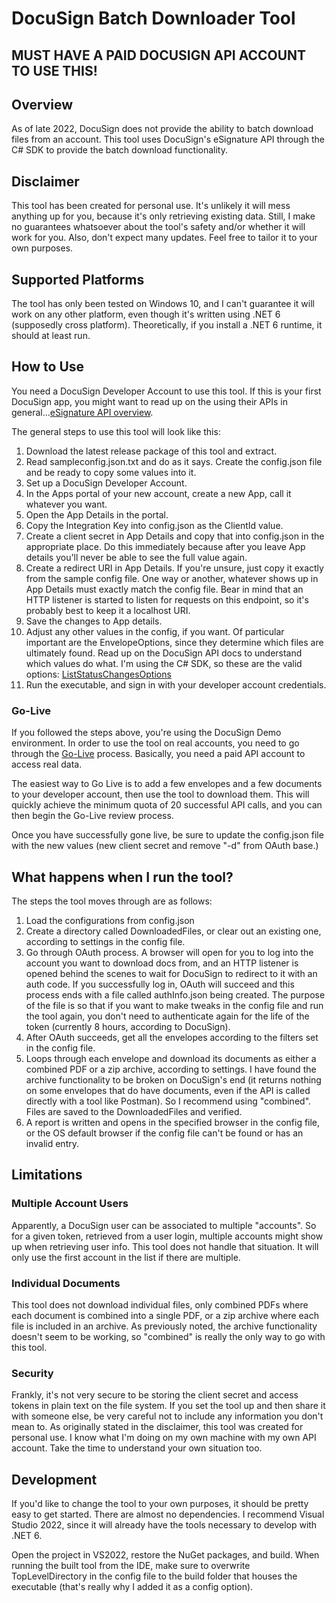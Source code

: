 # DocuSign Batch Downloader Tool

## MUST HAVE A PAID DOCUSIGN API ACCOUNT TO USE THIS!

## Overview

As of late 2022, DocuSign does not provide the ability to batch download files from an account. This tool uses DocuSign's eSignature API through the C# SDK to provide the batch download functionality.

## Disclaimer

This tool has been created for personal use. It's unlikely it will mess anything up for you, because it's only retrieving existing data. Still, I make no guarantees whatsoever about the tool's safety and/or whether it will work for you. Also, don't expect many updates. Feel free to tailor it to your own purposes.

## Supported Platforms

The tool has only been tested on Windows 10, and I can't guarantee it will work on any other platform, even though it's written using .NET 6 (supposedly cross platform). Theoretically, if you install a .NET 6 runtime, it should at least run.

## How to Use

You need a DocuSign Developer Account to use this tool. If this is your first DocuSign app, you might want to read up on the using their APIs in general...[eSignature API overview](https://developers.docusign.com/docs/esign-rest-api/).

The general steps to use this tool will look like this:

1. Download the latest release package of this tool and extract.
2. Read sampleconfig.json.txt and do as it says. Create the config.json file and be ready to copy some values into it.
3. Set up a DocuSign Developer Account.
4. In the Apps portal of your new account, create a new App, call it whatever you want.
5. Open the App Details in the portal.
6. Copy the Integration Key into config.json as the ClientId value.
7. Create a client secret in App Details and copy that into config.json in the appropriate place. Do this immediately because after you leave App details you'll never be able to see the full value again.
8. Create a redirect URI in App Details. If you're unsure, just copy it exactly from the sample config file. One way or another, whatever shows up in App Details must exactly match the config file. Bear in mind that an HTTP listener is started to listen for requests on this endpoint, so it's probably best to keep it a localhost URI.
9. Save the changes to App details.
10. Adjust any other values in the config, if you want. Of particular important are the EnvelopeOptions, since they determine which files are ultimately found. Read up on the DocuSign API docs to understand which values do what. I'm using the C# SDK, so these are the valid options: [ListStatusChangesOptions](https://docusign.github.io/docusign-esign-csharp-client/class_docu_sign_1_1e_sign_1_1_api_1_1_envelopes_api_1_1_list_status_changes_options.html)
11. Run the executable, and sign in with your developer account credentials.

### Go-Live

If you followed the steps above, you're using the DocuSign Demo environment. In order to use the tool on real accounts, you need to go through the [Go-Live](https://developers.docusign.com/docs/esign-rest-api/go-live/) process. Basically, you need a paid API account to access real data.

The easiest way to Go Live is to add a few envelopes and a few documents to your developer account, then use the tool to download them. This will quickly achieve the minimum quota of 20 successful API calls, and you can then begin the Go-Live review process.

Once you have successfully gone live, be sure to update the config.json file with the new values (new client secret and remove "-d" from OAuth base.)

## What happens when I run the tool?

The steps the tool moves through are as follows:

1. Load the configurations from config.json
2. Create a directory called DownloadedFiles, or clear out an existing one, according to settings in the config file.
3. Go through OAuth process. A browser will open for you to log into the account you want to download docs from, and an HTTP listener is opened behind the scenes to wait for DocuSign to redirect to it with an auth code. If you successfully log in, OAuth will succeed and this process ends with a file called authInfo.json being created. The purpose of the file is so that if you want to make tweaks in the config file and run the tool again, you don't need to authenticate again for the life of the token (currently 8 hours, according to DocuSign).
4. After OAuth succeeds, get all the envelopes according to the filters set in the config file.
5. Loops through each envelope and download its documents as either a combined PDF or a zip archive, according to settings. I have found the archive functionality to be broken on DocuSign's end (it returns nothing on some envelopes that do have documents, even if the API is called directly with a tool like Postman). So I recommend using "combined". Files are saved to the DownloadedFiles and verified.
6. A report is written and opens in the specified browser in the config file, or the OS default browser if the config file can't be found or has an invalid entry.

## Limitations

### Multiple Account Users

Apparently, a DocuSign user can be associated to multiple "accounts". So for a given token, retrieved from a user login, multiple accounts might show up when retrieving user info. This tool does not handle that situation. It will only use the first account in the list if there are multiple.

### Individual Documents

This tool does not download individual files, only combined PDFs where each document is combined into a single PDF, or a zip archive where each file is included in an archive. As previously noted, the archive functionality doesn't seem to be working, so "combined" is really the only way to go with this tool.

### Security

Frankly, it's not very secure to be storing the client secret and access tokens in plain text on the file system. If you set the tool up and then share it with someone else, be very careful not to include any information you don't mean to. As originally stated in the disclaimer, this tool was created for personal use. I know what I'm doing on my own machine with my own API account. Take the time to understand your own situation too.

## Development

If you'd like to change the tool to your own purposes, it should be pretty easy to get started. There are almost no dependencies. I recommend Visual Studio 2022, since it will already have the tools necessary to develop with .NET 6.

Open the project in VS2022, restore the NuGet packages, and build. When running the built tool from the IDE, make sure to overwrite TopLevelDirectory in the config file to the build folder that houses the executable (that's really why I added it as a config option).

